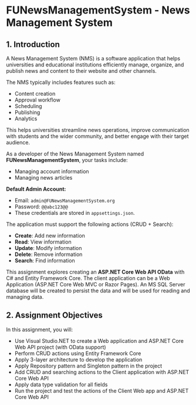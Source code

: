 # FUNewsManagementSystem - News Management System

## 1. Introduction
A News Management System (NMS) is a software application that helps universities and educational institutions efficiently manage, organize, and publish news and content to their website and other channels.

The NMS typically includes features such as:
- Content creation
- Approval workflow
- Scheduling
- Publishing
- Analytics

This helps universities streamline news operations, improve communication with students and the wider community, and better engage with their target audience.

As a developer of the News Management System named **FUNewsManagementSystem**, your tasks include:
- Managing account information
- Managing news articles

**Default Admin Account:**
- Email: `admin@FUNewsManagementSystem.org`
- Password: `@@abc123@@`
- These credentials are stored in `appsettings.json`.

The application must support the following actions (CRUD + Search):
- **Create**: Add new information
- **Read**: View information
- **Update**: Modify information
- **Delete**: Remove information
- **Search**: Find information

This assignment explores creating an **ASP.NET Core Web API OData** with C# and Entity Framework Core. The client application can be a Web Application (ASP.NET Core Web MVC or Razor Pages). An MS SQL Server database will be created to persist the data and will be used for reading and managing data.

## 2. Assignment Objectives
In this assignment, you will:
- Use Visual Studio.NET to create a Web application and ASP.NET Core Web API project (with OData support)
- Perform CRUD actions using Entity Framework Core
- Apply 3-layer architecture to develop the application
- Apply Repository pattern and Singleton pattern in the project
- Add CRUD and searching actions to the Client application with ASP.NET Core Web API
- Apply data type validation for all fields
- Run the project and test the actions of the Client Web app and ASP.NET Core Web API
